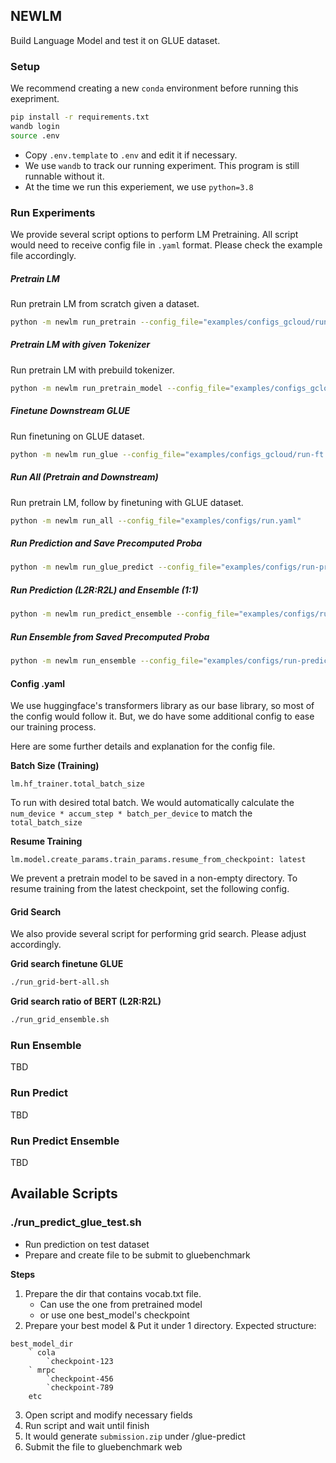 ## NEWLM

Build Language Model and test it on GLUE dataset.

### Setup

We recommend creating a new `conda` environment before running this exepriment.

```bash
pip install -r requirements.txt
wandb login
source .env
```

- Copy `.env.template` to `.env` and edit it if necessary.
- We use `wandb` to track our running experiment. This program is still runnable without it.
- At the time we run this experiement, we use `python=3.8`

### Run Experiments

We provide several script options to perform LM Pretraining. All script would need to receive config file in `.yaml` format. Please check the example file accordingly.

##### Pretrain LM

Run pretrain LM from scratch given a dataset.

```bash
python -m newlm run_pretrain --config_file="examples/configs_gcloud/run-100-percent.bert-causal.yaml"
```

##### Pretrain LM with given Tokenizer

Run pretrain LM with prebuild tokenizer.

```bash
python -m newlm run_pretrain_model --config_file="examples/configs_gcloud/run-100-percent.bert-causal-r2l.yaml"
```

##### Finetune Downstream GLUE

Run finetuning on GLUE dataset.

```bash
python -m newlm run_glue --config_file="examples/configs_gcloud/run-ft.bert.yaml"
```

##### Run All (Pretrain and Downstream)

Run pretrain LM, follow by finetuning with GLUE dataset.

```bash
python -m newlm run_all --config_file="examples/configs/run.yaml"
```

##### Run Prediction and Save Precomputed Proba

```bash
python -m newlm run_glue_predict --config_file="examples/configs/run-predict-ensemble.yaml"
```

##### Run Prediction (L2R:R2L) and Ensemble (1:1)

```bash
python -m newlm run_predict_ensemble --config_file="examples/configs/run-predict-ensemble.yaml"
```

##### Run Ensemble from Saved Precomputed Proba

```bash
python -m newlm run_ensemble --config_file="examples/configs/run-predict-ensemble.yaml" --l2r_r2l_ratio=[1,1]]
```

#### Config .yaml

We use huggingface's transformers library as our base library, so most of the config would follow it. But, we do have some additional config to ease our training process.

Here are some further details and explanation for the config file.

**Batch Size (Training)**

```
lm.hf_trainer.total_batch_size
```

To run with desired total batch. We would automatically calculate the `num_device * accum_step * batch_per_device` to match the `total_batch_size`

**Resume Training**

```
lm.model.create_params.train_params.resume_from_checkpoint: latest
```

We prevent a pretrain model to be saved in a non-empty directory. To resume training from the latest checkpoint, set the following config.

#### Grid Search

We also provide several script for performing grid search. Please adjust accordingly.

**Grid search finetune GLUE**

```bash
./run_grid-bert-all.sh
```

**Grid search ratio of BERT (L2R:R2L)**

```bash
./run_grid_ensemble.sh
```

### Run Ensemble

TBD

### Run Predict

TBD

### Run Predict Ensemble

TBD

## Available Scripts

### ./run_predict_glue_test.sh

- Run prediction on test dataset
- Prepare and create file to be submit to gluebenchmark

**Steps**

1. Prepare the dir that contains vocab.txt file.
   - Can use the one from pretrained model
   - or use one best_model's checkpoint
2. Prepare your best model & Put it under 1 directory. Expected structure:

```
best_model_dir
    ` cola
        `checkpoint-123
    ` mrpc
        `checkpoint-456
        `checkpoint-789
    etc
```

3. Open script and modify necessary fields
4. Run script and wait until finish
5. It would generate `submission.zip` under <outputdir>/glue-predict
6. Submit the file to gluebenchmark web
